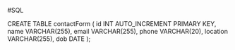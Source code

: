 #SQL

CREATE TABLE contactForm (
    id INT AUTO_INCREMENT PRIMARY KEY,
    name VARCHAR(255),
    email VARCHAR(255),
    phone VARCHAR(20),
    location VARCHAR(255),
    dob DATE
);
